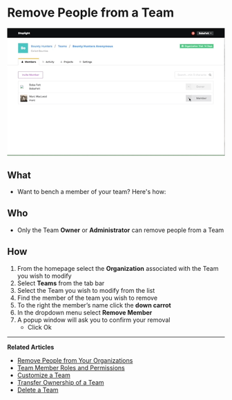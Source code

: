 # Remove People from a Team

![Remove People from a Team](https://github.com/stoplightio/docs/blob/develop/assets/gifs/teams-remove-member.gif?raw=true)
 
## What 

* Want to bench a member of your team? Here's how: 

## Who 

* Only the Team **Owner** or **Administrator** can remove people from a Team 

## How 

1. From the homepage select the **Organization** associated with the Team you wish to modify
2. Select **Teams** from the tab bar 
3. Select the Team you wish to modify from the list 
4. Find the member of the team you wish to remove 
5. To the right the member’s name click the **down carrot** 
6. In the dropdown menu select **Remove Member** 
7. A popup window will ask you to confirm your removal 
    * Click Ok  

---
**Related Articles**
- [Remove People from Your Organizations](/platform/organizations/remove-members)
- [Team Member Roles and Permissions](/platform/organizations/teams/roles)
- [Customize a Team](/platform/organizations/teams/create-team)
- [Transfer Ownership of a Team](/platform/organizations/teams/transfer-ownership)
- [Delete a Team](/platform/organizations/teams/delete)
